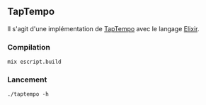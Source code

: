 TapTempo
--------

Il s'agit d'une implémentation de [TapTempo](https://linuxfr.org/users/mzf/journaux/un-tap-tempo-en-ligne-de-commande) avec le langage [Elixir](https://elixir-lang.org/).

### Compilation

```
mix escript.build
```

### Lancement

```
./taptempo -h
```
